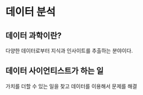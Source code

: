 # 데이터 분석

## 데이터 과학이란?

다양한 데이터로부터 지식과 인사이트를 추출하는 분야이다.

## 데이터 사이언티스트가 하는 일

가치를 더할 수 있는 일을 찾고 데이터를 이용해서 문제를 해결
